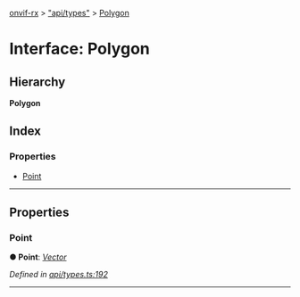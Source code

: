 [onvif-rx](../README.md) > ["api/types"](../modules/_api_types_.md) > [Polygon](../interfaces/_api_types_.polygon.md)

# Interface: Polygon

## Hierarchy

**Polygon**

## Index

### Properties

* [Point](_api_types_.polygon.md#point)

---

## Properties

<a id="point"></a>

###  Point

**● Point**: *[Vector](_api_types_.vector.md)*

*Defined in [api/types.ts:192](https://github.com/patrickmichalina/onvif-rx/blob/034e4d6/src/api/types.ts#L192)*

___

